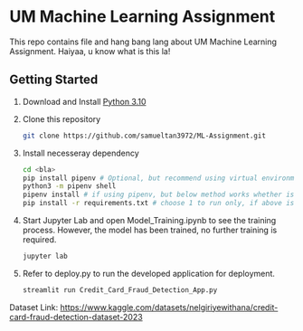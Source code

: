 # UM Machine Learning Assignment

This repo contains file and hang bang lang about UM Machine Learning Assignment. Haiyaa, u know what is this la!

## Getting Started

1. Download and Install [Python 3.10](https://www.python.org/downloads/release/python-31011/)

2. Clone this repository

    ```bash
    git clone https://github.com/samueltan3972/ML-Assignment.git
    ```

3. Install necesseray dependency

    ```bash
    cd <bla>
    pip install pipenv # Optional, but recommend using virtual environment
    python3 -m pipenv shell
    pipenv install # if using pipenv, but below method works whether is pipenv
    pip install -r requirements.txt # choose 1 to run only, if above is selected, don't run this
    ```

4. Start Jupyter Lab and open Model_Training.ipynb to see the training process. However, the model has been trained, no further training is required.

    ```bash
    jupyter lab
    ```

5. Refer to deploy.py to run the developed application for deployment.

    ```bash
    streamlit run Credit_Card_Fraud_Detection_App.py
    ```

Dataset Link:
https://www.kaggle.com/datasets/nelgiriyewithana/credit-card-fraud-detection-dataset-2023
